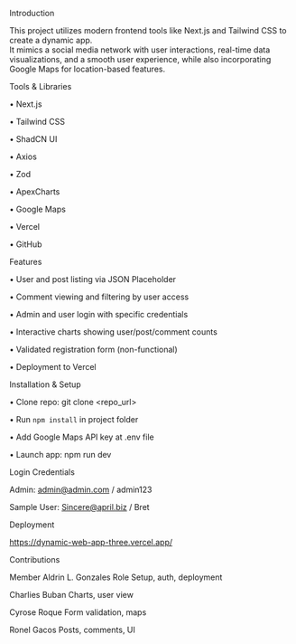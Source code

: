 Introduction 

This project utilizes modern frontend tools like Next.js and Tailwind CSS to create a 
dynamic app.  
It mimics a social media network with user interactions, real-time data visualizations, and a 
smooth user experience, while also incorporating Google Maps for location-based features.

Tools & Libraries 

• Next.js

• Tailwind CSS 

• ShadCN UI 

• Axios 

• Zod 

• ApexCharts 

• Google Maps 

• Vercel 

• GitHub 


Features 

• User and post listing via JSON Placeholder 

• Comment viewing and filtering by user access 

• Admin and user login with specific credentials 

• Interactive charts showing user/post/comment counts 

• Validated registration form (non-functional) 

• Deployment to Vercel 


Installation & Setup 

• Clone repo: git clone <repo_url> 

• Run `npm install` in project folder 

• Add Google Maps API key at .env file 

• Launch app: npm run dev 


Login Credentials 

Admin: admin@admin.com / admin123 

Sample User: Sincere@april.biz / Bret 

Deployment 

https://dynamic-web-app-three.vercel.app/

Contributions

Member 
Aldrin L. Gonzales 
Role 
Setup, auth, deployment 

Charlies Buban 
              Charts, user view 

Cyrose Roque 
              Form validation, maps 

Ronel Gacos 
              Posts, comments, UI
